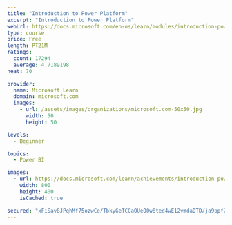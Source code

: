 ```yaml
---
title: "Introduction to Power Platform"
excerpt: "Introduction to Power Platform"
webUrl: https://docs.microsoft.com/en-us/learn/modules/introduction-power-platform/
type: course
price: Free
length: PT21M
ratings:
  count: 17294
  average: 4.7189198
heat: 70

provider:
  name: Microsoft Learn
  domain: microsoft.com
  images:
    - url: /assets/images/organizations/microsoft.com-50x50.jpg
      width: 50
      height: 50

levels:
  - Beginner

topics:
  - Power BI

images:
  - url: https://docs.microsoft.com/learn/achievements/introduction-power-platform-social.png
    width: 800
    height: 400
    isCached: true

secured: "xFiSav8JPqhMf75ozwCe/TbkyGeTCCaOUeO0w8ted4wE12vmdaDTD/ja9ppfZFbvHBa/dhNUEe41+dYtAauZvCDDDdmZVgQy5XpYfrjKqzG8f2CWlDIwggb/qhQB8BcoPJK6zN2pc7ZLa5MPz2KAOnM2CrEGykimk44p0kG0YbiXFtUG60S2qzBDBxNLhUmhS19Hjj6kJyrXdwWThA2cGa+DdfnB8ip5aBbRPecInj+9b+VCFLSeKc6LeEc+PGHnBQhnpaJe8ZQeYetNjcC2z1nwDvk1Gh7tHxxaje1KRmiwpmjAZjRjTBirnQKEUpguEGBKBL8YYA30CFJZtbrOiQ3o5bV8v/dvyY0OKgflgE/QU1xr8XfWVv08dU3c6LnAZJImzEhINH7cjOOQVW/SvGfikxNo7sgWunvrd9hmhQ9kafkogOjG6QLSCkmxo1/7;PWdfoGL+8hLM8GAGvOuwgw=="
---
```


